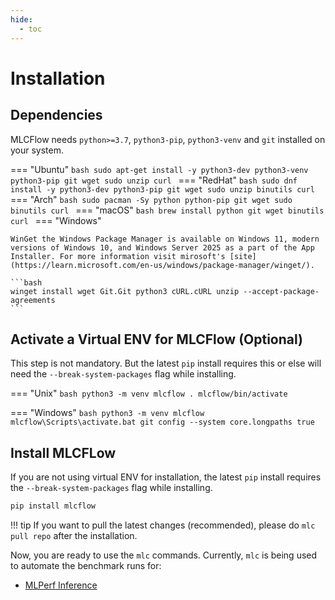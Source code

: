 ```yaml
---
hide:
  - toc
---
```


# Installation

## Dependencies
MLCFlow needs `python>=3.7`, `python3-pip`, `python3-venv` and `git` installed on your system.

=== "Ubuntu"
    ```bash
    sudo apt-get install -y python3-dev python3-venv python3-pip git wget sudo unzip curl
    ```
=== "RedHat"
    ```bash
    sudo dnf install -y python3-dev python3-pip git wget sudo unzip binutils curl
    ```
=== "Arch"
    ```bash
    sudo pacman -Sy python python-pip git wget sudo binutils curl
    ```
=== "macOS"
    ```bash
    brew install python git wget binutils curl
    ```
=== "Windows"

    WinGet the Windows Package Manager is available on Windows 11, modern versions of Windows 10, and Windows Server 2025 as a part of the App Installer. For more information visit mirosoft's [site](https://learn.microsoft.com/en-us/windows/package-manager/winget/).

    ```bash
    winget install wget Git.Git python3 cURL.cURL unzip --accept-package-agreements
    ```
    
    

    


## Activate a Virtual ENV for MLCFlow (Optional)
This step is not mandatory. But the latest `pip` install requires this or else will need the `--break-system-packages` flag while installing.

=== "Unix"
    ```bash
    python3 -m venv mlcflow
    . mlcflow/bin/activate
    ```
    
=== "Windows"
    ```bash
    python3 -m venv mlcflow
    mlcflow\Scripts\activate.bat
    git config --system core.longpaths true
    ```

## Install MLCFLow

If you are not using virtual ENV for installation, the latest `pip` install requires the `--break-system-packages` flag while installing.

```bash
pip install mlcflow
```

!!! tip
    If you want to pull the latest changes (recommended), please do `mlc pull repo` after the installation.


Now, you are ready to use the `mlc` commands. Currently, `mlc` is being used to automate the benchmark runs for:

* [MLPerf Inference](https://docs.mlcommons.org/inference/)

